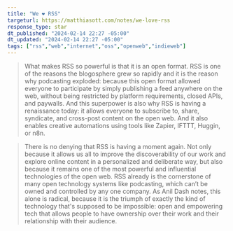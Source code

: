 ```yaml
---
title: "We ❤️ RSS"
targeturl: https://matthiasott.com/notes/we-love-rss
response_type: star
dt_published: "2024-02-14 22:27 -05:00"
dt_updated: "2024-02-14 22:27 -05:00"
tags: ["rss","web","internet","oss","openweb","indieweb"]
---
```


> What makes RSS so powerful is that it is an open format. RSS is one of the reasons the blogosphere grew so rapidly and it is the reason why podcasting exploded: because this open format allowed everyone to participate by simply publishing a feed anywhere on the web, without being restricted by platform requirements, closed APIs, and paywalls. And this superpower is also why RSS is having a renaissance today: it allows everyone to subscribe to, share, syndicate, and cross-post content on the open web. And it also enables creative automations using tools like Zapier, IFTTT, Huggin, or n8n.

> There is no denying that RSS is having a moment again. Not only because it allows us all to improve the discoverability of our work and explore online content in a personalized and deliberate way, but also because it remains one of the most powerful and influential technologies of the open web. RSS already is the cornerstone of many open technology systems like podcasting, which can’t be owned and controlled by any one company. As Anil Dash notes, this alone is radical, because it is the triumph of exactly the kind of technology that's supposed to be impossible: open and empowering tech that allows people to have ownership over their work and their relationship with their audience.
